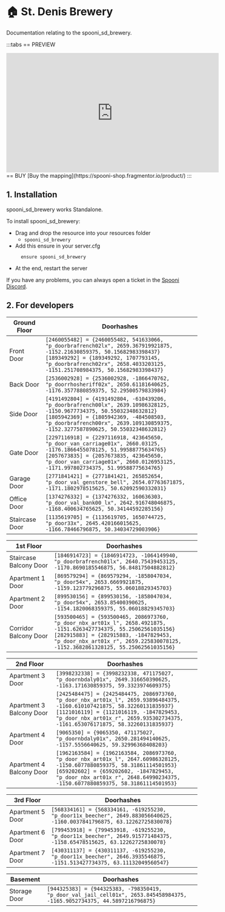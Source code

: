 # 🏠 St. Denis Brewery
Documentation relating to the spooni_sd_brewery.

:::tabs
== PREVIEW
<iframe width="560" height="315" src="https://www.youtube.com/embed/" frameborder="0" allow="accelerometer; autoplay; clipboard-write; encrypted-media; gyroscope; picture-in-picture; web-share" referrerpolicy="strict-origin-when-cross-origin" allowfullscreen></iframe>
== BUY
[Buy the mapping](https://spooni-shop.fragmentor.io/product/)
:::

## 1. Installation
spooni_sd_brewery works Standalone.  

To install spooni_sd_brewery:
- Drag and drop the resource into your resources folder
  - `spooni_sd_brewery`
- Add this ensure in your server.cfg
  ```
    ensure spooni_sd_brewery
  ```
- At the end, restart the server

If you have any problems, you can always open a ticket in the [Spooni Discord](https://discord.gg/spooni).

## 2. For developers
| Ground Floor              | Doorhashes
|---------------------------|----------------------------------------------------------------------------------|
| Front Door                | `[2460055482] = {2460055482, 541633066, "p_doorbrafrench02lx", 2659.367919921875, -1152.21630859375, 50.15682983398437}` <br> `[189349292] = {189349292, 1707793145, "p_doorbrafrench02rx", 2658.4033203125, -1151.251708984375, 50.15682983398437}`
| Back Door                 | `[2536002928] = {2536002928, -1866470762, "p_doorrhosheriff02x", 2650.61181640625, -1176.3577880859375, 52.29500579833984}`
| Side Door                 | `[4191492804] = {4191492804, -610439206, "p_doorbrafrench00lx", 2639.10986328125, -1150.9677734375, 50.55032348632812}` <br> `[1805942369] = {1805942369, -484508503, "p_doorbrafrench00rx", 2639.109130859375, -1152.3277587890625, 50.55032348632812}`
| Gate Door                 | `[2297116918] = {2297116918, 423645650, "p_door_van_carriage01x", 2660.03125, -1176.1866455078125, 51.99588775634765}` <br> `[2057673835] = {2057673835, 423645650, "p_door_van_carriage01x", 2660.0126953125, -1171.997802734375, 51.99588775634765}`
| Garage Door               | `[2771841421] = {2771841421, 265852654, "p_door_val_genstore_bell", 2654.07763671875, -1171.1802978515625, 50.62092590332031}`
| Office Door               | `[1374276332] = {1374276332, 160636303, "p_door_val_bank00_lx", 2642.916748046875, -1168.400634765625, 50.34144592285156}`
| Staircase Door            | `[1135619705] = {1135619705, 1650744725, "p_door33x", 2645.420166015625, -1166.78466796875, 50.34034729003906}`

| 1st Floor                 | Doorhashes
|---------------------------|----------------------------------------------------------------------------------|
| Staircase Balcony Door    | `[1846914723] = {1846914723, -1064149940, "p_doorbrafrench01lx", 2640.75439453125, -1170.8690185546875, 56.84817504882812}`
| Apartment 1 Door          | `[869579294] = {869579294, -1858047034, "p_door54x", 2653.6669921875, -1159.123779296875, 55.06018829345703}`
| Apartment 2 Door          | `[899530156] = {899530156, -1858047034, "p_door54x", 2653.85400390625, -1154.1820068359375, 55.06018829345703}`
| Corridor Balcony Door     | `[593500465] = {593500465, 2086973760, "p_door_nbx_art01x_l", 2658.4921875, -1151.6263427734375, 55.25062561035156}` <br> `[282915883] = {282915883, -1847829453, "p_door_nbx_art01x_r", 2659.225830078125, -1152.3682861328125, 55.25062561035156}`

| 2nd Floor                 | Doorhashes
|---------------------------|----------------------------------------------------------------------------------|
| Apartment 3 Door          | `[3998232338] = {3998232338, 471175027, "p_doornbdaly01x", 2649.316650390625, -1163.171630859375, 59.3323974609375}`
| Apartment 3 Balcony Door  | `[2425484475] = {2425484475, 2086973760, "p_door_nbx_art01x_l", 2659.93896484375, -1160.610107421875, 58.32260131835937}` <br> `[1121016119] = {1121016119, -1847829453, "p_door_nbx_art01x_r", 2659.935302734375, -1161.653076171875, 58.32260131835937}`
| Apartment 4 Door          | `[9065350] = {9065350, 471175027, "p_doornbdaly01x", 2650.281494140625, -1157.5556640625, 59.32996368408203}`
| Apartment 4 Balcony Door  | `[1962163584] = {1962163584, 2086973760, "p_door_nbx_art01x_l", 2647.60986328125, -1150.6077880859375, 58.31861114501953}` <br> `[659202602] = {659202602, -1847829453, "p_door_nbx_art01x_r", 2648.64990234375, -1150.6077880859375, 58.31861114501953}`

| 3rd Floor                 | Doorhashes
|---------------------------|----------------------------------------------------------------------------------|
| Apartment 5 Door          | `[568334161] = {568334161, -619255230, "p_door11x_beecher", 2649.883056640625, -1160.0037841796875, 63.12262725830078}`
| Apartment 6 Door          | `[799453918] = {799453918, -619255230, "p_door11x_beecher", 2649.915771484375, -1158.65478515625, 63.12262725830078}`
| Apartment 7 Door          | `[430311137] = {430311137, -619255230, "p_door11x_beecher", 2646.3935546875, -1151.513427734375, 63.11132049560547}`

| Basement                  | Doorhashes
|---------------------------|----------------------------------------------------------------------------------|
| Storage Door              | `[944325383] = {944325383, -798350419, "p_door_val_jail_cell01x", 2653.845458984375, -1165.9052734375, 44.5897216796875}`